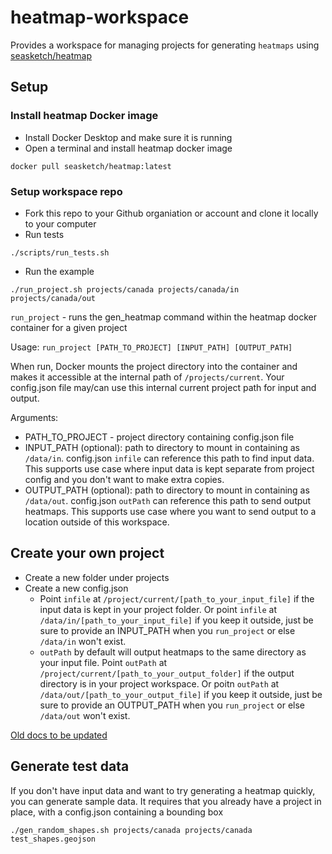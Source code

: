 # heatmap-workspace

Provides a workspace for managing projects for generating `heatmaps` using [seasketch/heatmap](https://github.com/seasketch/heatmap)

## Setup

### Install heatmap Docker image

* Install Docker Desktop and make sure it is running
* Open a terminal and install heatmap docker image
```
docker pull seasketch/heatmap:latest
```

### Setup workspace repo
* Fork this repo to your Github organiation or account and clone it locally to your computer
* Run tests
```
./scripts/run_tests.sh
```

* Run the example
```
./run_project.sh projects/canada projects/canada/in projects/canada/out
```

`run_project` - runs the gen_heatmap command within the heatmap docker container for a given project


Usage: `run_project [PATH_TO_PROJECT] [INPUT_PATH] [OUTPUT_PATH]`

When run, Docker mounts the project directory into the container and makes it accessible at the internal path of `/projects/current`.  Your config.json file may/can use this internal current project path for input and output.

Arguments:
* PATH_TO_PROJECT - project directory containing config.json file
* INPUT_PATH (optional): path to directory to mount in containing as `/data/in`.  config.json `infile` can reference this path to find input data.  This supports use case where input data is kept separate from project config and you don't want to make extra copies.
* OUTPUT_PATH (optional): path to directory to mount in containing as `/data/out`.  config.json `outPath` can reference this path to send output heatmaps.  This supports use case where you want to send output to a location outside of this workspace.

## Create your own project

* Create a new folder under projects
* Create a new config.json
  * Point `infile` at `/project/current/[path_to_your_input_file]` if the input data is kept in your project folder.  Or point `infile` at `/data/in/[path_to_your_input_file]` if you keep it outside, just be sure to provide an INPUT_PATH when you `run_project` or else `/data/in` won't exist.
  * `outPath` by default will output heatmaps to the same directory as your input file.  Point `outPath` at `/project/current/[path_to_your_output_folder]` if the output directory is in your project workspace.  Or poitn `outPath` at `/data/out/[path_to_your_output_file]` if you keep it outside, just be sure to provide an OUTPUT_PATH when you `run_project` or else `/data/out` won't exist.

[Old docs to be updated](https://seasketch.github.io/heatmap/install.html#creating-a-new-project)

## Generate test data

If you don't have input data and want to try generating a heatmap quickly, you can generate sample data.  It requires that you already have a project in place, with a config.json containing a bounding box

```
./gen_random_shapes.sh projects/canada projects/canada test_shapes.geojson
```

